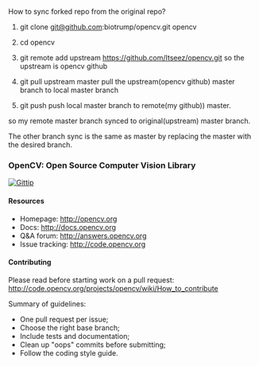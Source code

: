 How to sync forked repo from the original repo?

1) git clone git@github.com:biotrump/opencv.git opencv

2) cd opencv

3) git remote add upstream https://github.com/Itseez/opencv.git
so the upstream is opencv github

4)  git pull upstream master
pull the upstream(opencv github) master branch to local master branch

5) git push
push local master branch to remote(my github)) master.

so my remote master branch synced to original(upstream) master branch. 

The other branch sync is the same as master by replacing the master with the desired branch.


### OpenCV: Open Source Computer Vision Library

[![Gittip](http://img.shields.io/gittip/OpenCV.png)](https://www.gittip.com/OpenCV/)

#### Resources

* Homepage: <http://opencv.org>
* Docs: <http://docs.opencv.org>
* Q&A forum: <http://answers.opencv.org>
* Issue tracking: <http://code.opencv.org>

#### Contributing

Please read before starting work on a pull request: <http://code.opencv.org/projects/opencv/wiki/How_to_contribute>

Summary of guidelines:

* One pull request per issue;
* Choose the right base branch;
* Include tests and documentation;
* Clean up "oops" commits before submitting;
* Follow the coding style guide.
